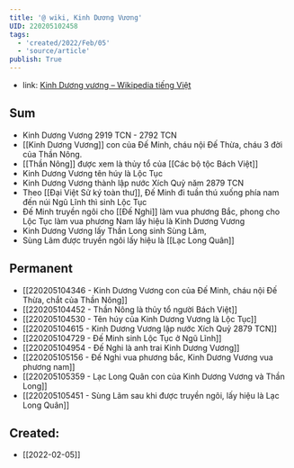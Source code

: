 ```yaml
---
title: '@ wiki, Kinh Dương Vương'
UID: 220205102458
tags:
  - 'created/2022/Feb/05'
  - 'source/article'
publish: True
---
```

- link: [Kinh Dương vương – Wikipedia tiếng Việt](https://vi.wikipedia.org/wiki/Kinh_D%C6%B0%C6%A1ng_v%C6%B0%C6%A1ng)

## Sum
- Kinh Dương Vương 2919 TCN - 2792 TCN
- [[Kinh Dương Vương]] con của Đế Minh, cháu nội Đế Thừa, cháu 3 đời của Thần Nông.
- [[Thần Nông]] được xem là thủy tổ của [[Các bộ tộc Bách Việt]]
- Kinh Dương Vương tên húy là Lộc Tục
- Kinh Dương Vương thành lập nước Xích Quỷ năm 2879 TCN
- Theo [[Đại Việt Sử ký toàn thư]], Đế Minh đi tuần thú xuống phía nam đến núi Ngũ Lĩnh thì sinh Lộc Tục
- Đế Minh truyền ngôi cho [[Đế Nghi]] làm vua phương Bắc, phong cho Lộc Tục làm vua phương Nam lấy hiệu là Kinh Dương Vương
- Kinh Dương Vương lấy Thần Long sinh Sùng Lãm, 
- Sùng Lãm được truyền ngôi lấy hiệu là [[Lạc Long Quân]]

## Permanent
- [[220205104346 - Kinh Dương Vương con của Đế Minh, cháu nội Đế Thừa, chắt của Thần Nông]]
- [[220205104452 - Thần Nông là thủy tổ người Bách Việt]]
- [[220205104530 - Tên húy của Kinh Dương Vương là Lộc Tục]]
- [[220205104615 - Kinh Dương Vương lập nước Xích Quỷ 2879 TCN]]
- [[220205104729 - Đế Minh sinh Lộc Tục ở Ngũ Lĩnh]]
- [[220205104954 - Đế Nghi là anh trai Kinh Dương Vương]]
- [[220205105156 - Đế Nghi vua phương bắc, Kinh Dương Vương vua phương nam]]
- [[220205105359 - Lạc Long Quân con của Kinh Dương Vương và Thần Long]]
- [[220205105451 - Sùng Lãm sau khi được truyền ngôi, lấy hiệu là Lạc Long Quân]]


## Created:
- [[2022-02-05]]
